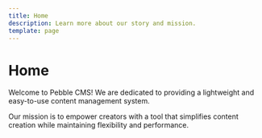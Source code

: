 ```yaml
---
title: Home
description: Learn more about our story and mission.
template: page
---
```


# Home

Welcome to Pebble CMS! We are dedicated to providing a lightweight and easy-to-use content management system.

Our mission is to empower creators with a tool that simplifies content creation while maintaining flexibility and performance.
